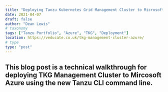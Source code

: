 ```yaml
---
title: "Deploying Tanzu Kubernetes Grid Management Cluster to Microsoft Azure"
date: 2021-04-07
draft: false
author: "Dean Lewis"
# taxonomy
tags: ["Tanzu Portfolio", "Azure", "TKG", "Deployment"]
location: https://veducate.co.uk/tkg-management-cluster-azure/
# type
type: "post"
---
```


## This blog post is a technical walkthrough for deploying TKG Management Cluster to Mircosoft Azure using the new Tanzu CLI command line. 
